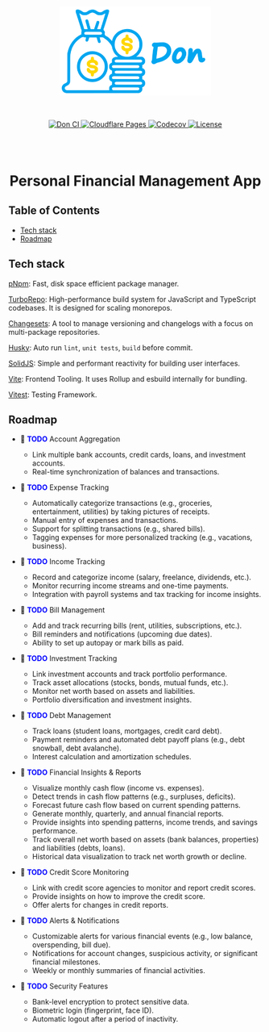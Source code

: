 <br>
<p align="center">
  <img alt="Don Logo" width="300" src="https://raw.githubusercontent.com/lindenquan/don/main/.github/assets/logo.png" />
</p>
<br>
<p align="center">
  <a href="https://github.com/lindenquan/don/actions/workflows/ci.yaml">
  <img src="https://img.shields.io/github/actions/workflow/status/lindenquan/don/ci.yaml?branch=main&logo=github&style=for-the-badge" alt="Don CI">
  </a>
  <a href="https://don.doctornova.net/" target="_blank">
  <img src="https://img.shields.io/badge/Cloudflare_Pages-0690FA?labelColor=grey&logo=Cloudflare&style=for-the-badge" alt="Cloudflare Pages">
  </a>
  <a href="https://app.codecov.io/github/lindenquan/don">
  <img src="https://img.shields.io/codecov/c/github/lindenquan/don/master.svg?style=for-the-badge" alt="Codecov">
  </a>
  <a href=""><img src="https://img.shields.io/badge/License-ISC-blue.svg?style=for-the-badge" alt="License" /></a>
</p>
<br>
<br>

<h1 align="center">Personal Financial Management App</h1>

## Table of Contents

- [Tech stack](#tech-stack)
- [Roadmap](#roadmap)

## Tech stack

[pNpm](https://pnpm.io/): Fast, disk space efficient package manager.

[TurboRepo](https://turbo.build/repo/docs): High-performance build system for JavaScript and TypeScript codebases. It is designed for scaling monorepos.

[Changesets](https://github.com/changesets/changesets): A tool to manage versioning and changelogs with a focus on multi-package repositories.

[Husky](https://github.com/typicode/husky): Auto run `lint`, `unit tests`, `build` before commit.

[SolidJS](https://www.solidjs.com/): Simple and performant reactivity for building user interfaces.

[Vite](https://vitejs.dev/): Frontend Tooling. It uses Rollup and esbuild internally for bundling.

[Vitest](https://vitest.dev/): Testing Framework.

## Roadmap

- 🚧 <span style="color:blue">**TODO**</span> Account Aggregation

  - Link multiple bank accounts, credit cards, loans, and investment accounts.
  - Real-time synchronization of balances and transactions.

- 🚧 <span style="color:blue">**TODO**</span> Expense Tracking

  - Automatically categorize transactions (e.g., groceries, entertainment, utilities) by taking pictures of receipts.
  - Manual entry of expenses and transactions.
  - Support for splitting transactions (e.g., shared bills).
  - Tagging expenses for more personalized tracking (e.g., vacations, business).

- 🚧 <span style="color:blue">**TODO**</span> Income Tracking

  - Record and categorize income (salary, freelance, dividends, etc.).
  - Monitor recurring income streams and one-time payments.
  - Integration with payroll systems and tax tracking for income insights.

- 🚧 <span style="color:blue">**TODO**</span> Bill Management

  - Add and track recurring bills (rent, utilities, subscriptions, etc.).
  - Bill reminders and notifications (upcoming due dates).
  - Ability to set up autopay or mark bills as paid.

- 🚧 <span style="color:blue">**TODO**</span> Investment Tracking

  - Link investment accounts and track portfolio performance.
  - Track asset allocations (stocks, bonds, mutual funds, etc.).
  - Monitor net worth based on assets and liabilities.
  - Portfolio diversification and investment insights.

- 🚧 <span style="color:blue">**TODO**</span> Debt Management

  - Track loans (student loans, mortgages, credit card debt).
  - Payment reminders and automated debt payoff plans (e.g., debt snowball, debt avalanche).
  - Interest calculation and amortization schedules.

- 🚧 <span style="color:blue">**TODO**</span> Financial Insights & Reports

  - Visualize monthly cash flow (income vs. expenses).
  - Detect trends in cash flow patterns (e.g., surpluses, deficits).
  - Forecast future cash flow based on current spending patterns.
  - Generate monthly, quarterly, and annual financial reports.
  - Provide insights into spending patterns, income trends, and savings performance.
  - Track overall net worth based on assets (bank balances, properties) and liabilities (debts, loans).
  - Historical data visualization to track net worth growth or decline.

- 🚧 <span style="color:blue">**TODO**</span> Credit Score Monitoring

  - Link with credit score agencies to monitor and report credit scores.
  - Provide insights on how to improve the credit score.
  - Offer alerts for changes in credit reports.

- 🚧 <span style="color:blue">**TODO**</span> Alerts & Notifications

  - Customizable alerts for various financial events (e.g., low balance, overspending, bill due).
  - Notifications for account changes, suspicious activity, or significant financial milestones.
  - Weekly or monthly summaries of financial activities.

- 🚧 <span style="color:blue">**TODO**</span> Security Features
  - Bank-level encryption to protect sensitive data.
  - Biometric login (fingerprint, face ID).
  - Automatic logout after a period of inactivity.
